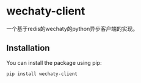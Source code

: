 # wechaty-client

一个基于redis的wechaty的python异步客户端的实现。

## Installation

You can install the package using pip:

```bash
pip install wechaty-client

